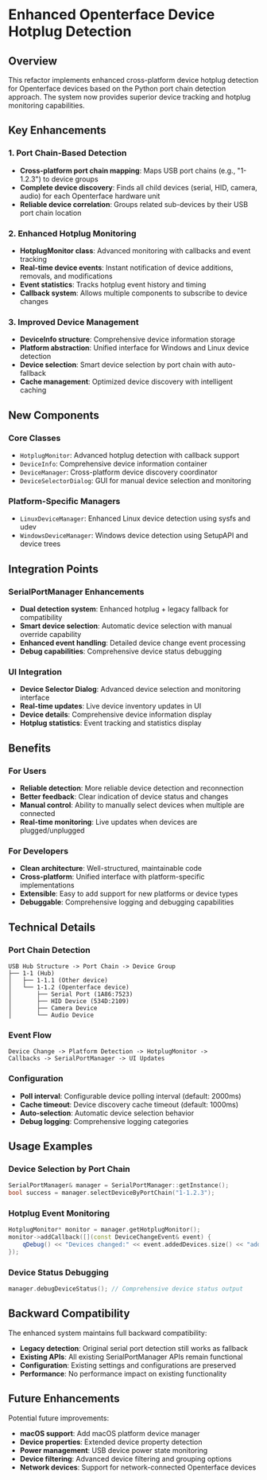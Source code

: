 # Enhanced Openterface Device Hotplug Detection

## Overview

This refactor implements enhanced cross-platform device hotplug detection for Openterface devices based on the Python port chain detection approach. The system now provides superior device tracking and hotplug monitoring capabilities.

## Key Enhancements

### 1. Port Chain-Based Detection
- **Cross-platform port chain mapping**: Maps USB port chains (e.g., "1-1.2.3") to device groups
- **Complete device discovery**: Finds all child devices (serial, HID, camera, audio) for each Openterface hardware unit
- **Reliable device correlation**: Groups related sub-devices by their USB port chain location

### 2. Enhanced Hotplug Monitoring
- **HotplugMonitor class**: Advanced monitoring with callbacks and event tracking
- **Real-time device events**: Instant notification of device additions, removals, and modifications
- **Event statistics**: Tracks hotplug event history and timing
- **Callback system**: Allows multiple components to subscribe to device changes

### 3. Improved Device Management
- **DeviceInfo structure**: Comprehensive device information storage
- **Platform abstraction**: Unified interface for Windows and Linux device detection
- **Device selection**: Smart device selection by port chain with auto-fallback
- **Cache management**: Optimized device discovery with intelligent caching

## New Components

### Core Classes
- `HotplugMonitor`: Advanced hotplug detection with callback support
- `DeviceInfo`: Comprehensive device information container
- `DeviceManager`: Cross-platform device discovery coordinator
- `DeviceSelectorDialog`: GUI for manual device selection and monitoring

### Platform-Specific Managers
- `LinuxDeviceManager`: Enhanced Linux device detection using sysfs and udev
- `WindowsDeviceManager`: Windows device detection using SetupAPI and device trees

## Integration Points

### SerialPortManager Enhancements
- **Dual detection system**: Enhanced hotplug + legacy fallback for compatibility
- **Smart device selection**: Automatic device selection with manual override capability
- **Enhanced event handling**: Detailed device change event processing
- **Debug capabilities**: Comprehensive device status debugging

### UI Integration
- **Device Selector Dialog**: Advanced device selection and monitoring interface
- **Real-time updates**: Live device inventory updates in UI
- **Device details**: Comprehensive device information display
- **Hotplug statistics**: Event tracking and statistics display

## Benefits

### For Users
- **Reliable detection**: More reliable device detection and reconnection
- **Better feedback**: Clear indication of device status and changes
- **Manual control**: Ability to manually select devices when multiple are connected
- **Real-time monitoring**: Live updates when devices are plugged/unplugged

### For Developers
- **Clean architecture**: Well-structured, maintainable code
- **Cross-platform**: Unified interface with platform-specific implementations
- **Extensible**: Easy to add support for new platforms or device types
- **Debuggable**: Comprehensive logging and debugging capabilities

## Technical Details

### Port Chain Detection
```
USB Hub Structure -> Port Chain -> Device Group
├── 1-1 (Hub)
│   ├── 1-1.1 (Other device)
│   └── 1-1.2 (Openterface device)
│       ├── Serial Port (1A86:7523)
│       ├── HID Device (534D:2109)
│       ├── Camera Device
│       └── Audio Device
```

### Event Flow
```
Device Change -> Platform Detection -> HotplugMonitor -> 
Callbacks -> SerialPortManager -> UI Updates
```

### Configuration
- **Poll interval**: Configurable device polling interval (default: 2000ms)
- **Cache timeout**: Device discovery cache timeout (default: 1000ms)
- **Auto-selection**: Automatic device selection behavior
- **Debug logging**: Comprehensive logging categories

## Usage Examples

### Device Selection by Port Chain
```cpp
SerialPortManager& manager = SerialPortManager::getInstance();
bool success = manager.selectDeviceByPortChain("1-1.2.3");
```

### Hotplug Event Monitoring
```cpp
HotplugMonitor* monitor = manager.getHotplugMonitor();
monitor->addCallback([](const DeviceChangeEvent& event) {
    qDebug() << "Devices changed:" << event.addedDevices.size() << "added";
});
```

### Device Status Debugging
```cpp
manager.debugDeviceStatus(); // Comprehensive device status output
```

## Backward Compatibility

The enhanced system maintains full backward compatibility:
- **Legacy detection**: Original serial port detection still works as fallback
- **Existing APIs**: All existing SerialPortManager APIs remain functional
- **Configuration**: Existing settings and configurations are preserved
- **Performance**: No performance impact on existing functionality

## Future Enhancements

Potential future improvements:
- **macOS support**: Add macOS platform device manager
- **Device properties**: Extended device property detection
- **Power management**: USB device power state monitoring
- **Device filtering**: Advanced device filtering and grouping options
- **Network devices**: Support for network-connected Openterface devices
